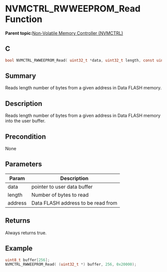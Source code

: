 # NVMCTRL\_RWWEEPROM\_Read Function

**Parent topic:**[Non-Volatile Memory Controller \(NVMCTRL\)](GUID-66187F2C-08F3-4218-B768-FD2C65ECCC20.md)

## C

```c
bool NVMCTRL_RWWEEPROM_Read( uint32_t *data, uint32_t length, const uint32_t address)
```

## Summary

Reads length number of bytes from a given address in Data FLASH memory.

## Description

Reads length number of bytes from a given address in Data FLASH memory into the user buffer.

## Precondition

None

## Parameters

|Param|Description|
|-----|-----------|
|data|pointer to user data buffer|
|length|Number of bytes to read|
|address|Data FLASH address to be read from|

## Returns

Always returns true.

## Example

```c
uint8_t buffer[256];
NVMCTRL_RWWEEPROM_Read( (uint32_t *) buffer, 256, 0x20000);
```

